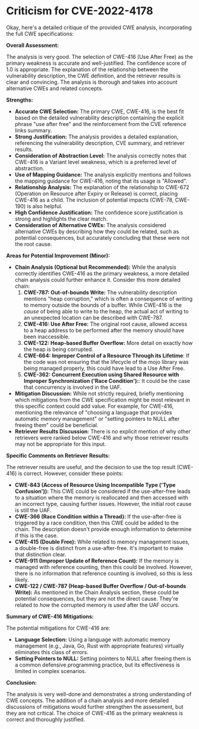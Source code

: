 # Criticism for CVE-2022-4178

Okay, here's a detailed critique of the provided CWE analysis, incorporating the full CWE specifications:

**Overall Assessment:**

The analysis is very good. The selection of CWE-416 (Use After Free) as the primary weakness is accurate and well-justified. The confidence score of 1.0 is appropriate. The explanation of the relationship between the vulnerability description, the CWE definition, and the retriever results is clear and convincing.  The analysis is thorough and takes into account alternative CWEs and related concepts.

**Strengths:**

*   **Accurate CWE Selection:**  The primary CWE, CWE-416, is the best fit based on the detailed vulnerability description containing the explicit phrase "use after free" and the reinforcement from the CVE reference links summary.
*   **Strong Justification:** The analysis provides a detailed explanation, referencing the vulnerability description, CVE summary, and retriever results.
*   **Consideration of Abstraction Level:** The analysis correctly notes that CWE-416 is a Variant level weakness, which is a preferred level of abstraction.
*   **Use of Mapping Guidance:**  The analysis explicitly mentions and follows the mapping guidance for CWE-416, noting that its usage is "Allowed".
*   **Relationship Analysis:**  The explanation of the relationship to CWE-672 (Operation on Resource after Expiry or Release) is correct, placing CWE-416 as a child. The inclusion of potential impacts (CWE-78, CWE-190) is also helpful.
*   **High Confidence Justification:** The confidence score justification is strong and highlights the clear match.
*   **Consideration of Alternative CWEs:** The analysis considered alternative CWEs by describing how they could be related, such as potential consequences, but accurately concluding that these were not the root cause.

**Areas for Potential Improvement (Minor):**

*   **Chain Analysis (Optional but Recommended):** While the analysis correctly identifies CWE-416 as the primary weakness, a more detailed chain analysis could further enhance it.  Consider this more detailed chain:
    1.  **CWE-787: Out-of-bounds Write:** The vulnerability description mentions "heap corruption," which is often a consequence of writing to memory outside the bounds of a buffer. While CWE-416 is the *cause* of being able to write to the heap, the actual act of writing to an unexpected location can be described with CWE-787.
    2.  **CWE-416: Use After Free:** The original root cause, allowed access to a heap address to be performed after the memory should have been inaccessible.
    3.  **CWE-122: Heap-based Buffer Overflow:** More detail on exactly how the heap is being corrupted.
    4.  **CWE-664: Improper Control of a Resource Through its Lifetime**: If the code was not ensuring that the lifecycle of the mojo library was being managed properly, this could have lead to a Use After Free.
    5.  **CWE-362: Concurrent Execution using Shared Resource with Improper Synchronization ('Race Condition'):**: It could be the case that concurrency is involved in the UAF.
*   **Mitigation Discussion:** While not strictly required, briefly mentioning which mitigations from the CWE specification might be most relevant in this specific context could add value. For example, for CWE-416, mentioning the relevance of "choosing a language that provides automatic memory management" or "setting pointers to NULL after freeing them" could be beneficial.
*   **Retriever Results Discussion**: There is no explicit mention of why other retrievers were ranked below CWE-416 and why those retriever results may not be appropriate for this input.

**Specific Comments on Retriever Results:**

The retriever results are useful, and the decision to use the top result (CWE-416) is correct. However, consider these points:

*   **CWE-843 (Access of Resource Using Incompatible Type ('Type Confusion')):** This CWE could be considered if the use-after-free leads to a situation where the memory is reallocated and then accessed with an incorrect type, causing further issues. However, the initial root cause is still the UAF.
*   **CWE-366 (Race Condition within a Thread):** If the use-after-free is triggered by a race condition, then this CWE could be added to the chain. The description doesn't provide enough information to determine if this is the case.
*   **CWE-415 (Double Free):** While related to memory management issues, a double-free is distinct from a use-after-free.  It's important to make that distinction clear.
*   **CWE-911 (Improper Update of Reference Count):** If the memory is managed with reference counting, then this could be involved. However, there is no information that reference counting is involved, so this is less likely.
*   **CWE-122 / CWE-787 (Heap-based Buffer Overflow / Out-of-bounds Write):** As mentioned in the Chain Analysis section, these could be potential consequences, but they are not the direct cause. They're related to *how* the corrupted memory is *used* after the UAF occurs.

**Summary of CWE-416 Mitigations:**

The potential mitigations for CWE-416 are:

*   **Language Selection:** Using a language with automatic memory management (e.g., Java, Go, Rust with appropriate features) virtually eliminates this class of errors.
*   **Setting Pointers to NULL:** Setting pointers to NULL after freeing them is a common defensive programming practice, but its effectiveness is limited in complex scenarios.

**Conclusion:**

The analysis is very well-done and demonstrates a strong understanding of CWE concepts. The addition of a chain analysis and more detailed discussions of mitigations would further strengthen the assessment, but they are not critical. The choice of CWE-416 as the primary weakness is correct and thoroughly justified.